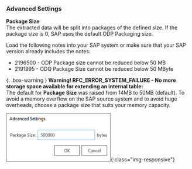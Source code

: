 ### Advanced Settings

**Package Size**<br>
The extracted data will be split into packages of the defined size. 
If the package size is 0, SAP uses the default ODP Packaging size.

Load the following notes into your SAP system or make sure that your SAP version already includes the notes: <br>
- 2196500 - ODP Package size cannot be reduced below 50 MB <br>
- 2191995 - ODQ Package Size cannot be reduced below 50 MByte <br>

{: .box-warning }
**Warning! RFC_ERROR_SYSTEM_FAILURE - No more storage space available for extending an internal table:** <br> The default for **Package Size** was raised from 14MB to 50MB (default).
To avoid a memory overflow on the SAP source system and to avoid huge overheads, choose a package size that suits your memory capacity.

![ODP Advanced Settings](/img/content/odp/advanced-settings.png){:class="img-responsive"}